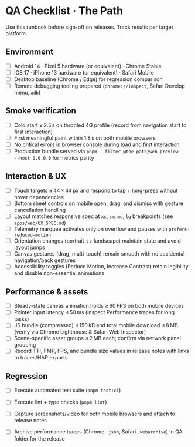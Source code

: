 # QA Checklist · The Path

Use this runbook before sign-off on releases. Track results per target platform.

## Environment

- [ ] Android 14 · Pixel 5 hardware (or equivalent) · Chrome Stable
- [ ] iOS 17 · iPhone 13 hardware (or equivalent) · Safari Mobile
- [ ] Desktop baseline (Chrome / Edge) for regression comparison
- [ ] Remote debugging tooling prepared (`chrome://inspect`, Safari Develop menu, `adb`)

## Smoke verification

- [ ] Cold start ≤ 2.5 s on throttled 4G profile (record from navigation start to first interaction)
- [ ] First meaningful paint within 1.8 s on both mobile browsers
- [ ] No critical errors in browser console during load and first interaction
- [ ] Production bundle served via `pnpm --filter @the-path/web preview -- --host 0.0.0.0` for metrics parity

## Interaction & UX

- [ ] Touch targets ≥ 44 × 44 px and respond to tap + long-press without hover dependencies
- [ ] Bottom sheet controls on mobile open, drag, and dismiss with gesture cancellation handling
- [ ] Layout matches responsive spec at `xs`, `sm`, `md`, `lg` breakpoints (see `apps/web/UX_SPEC.md`)
- [ ] Telemetry marquee activates only on overflow and pauses with `prefers-reduced-motion`
- [ ] Orientation changes (portrait ↔ landscape) maintain state and avoid layout jumps
- [ ] Canvas gestures (drag, multi-touch) remain smooth with no accidental navigation/back gestures
- [ ] Accessibility toggles (Reduce Motion, Increase Contrast) retain legibility and disable non-essential animations

## Performance & assets

- [ ] Steady-state canvas animation holds ≥ 60 FPS on both mobile devices
- [ ] Pointer input latency ≤ 50 ms (inspect Performance traces for long tasks)
- [ ] JS bundle (compressed) ≤ 150 kB and total mobile download ≤ 8 MB (verify via Chrome Lighthouse & Safari Web Inspector)
- [ ] Scene-specific asset groups ≤ 2 MB each; confirm via network panel grouping
- [ ] Record TTI, FMP, FPS, and bundle size values in release notes with links to traces/HAR exports

## Regression

- [ ] Execute automated test suite (`pnpm test:ci`)
- [ ] Execute lint + type checks (`pnpm lint`)
- [ ] Capture screenshots/video for both mobile browsers and attach to release notes
- [ ] Archive performance traces (Chrome `.json`, Safari `.webarchive`) in QA folder for the release

